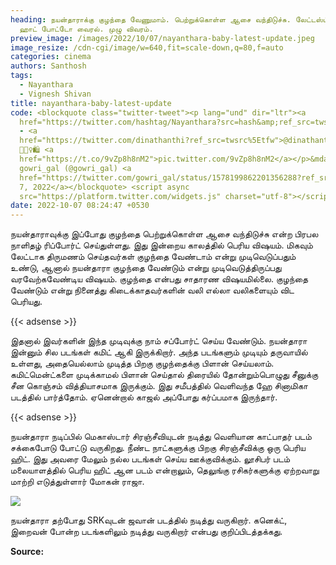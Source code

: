 ```yaml
---
heading: நயன்தாராக்கு குழந்தை வேணுமாம். பெற்றுக்கொள்ள ஆசை வந்திடுச்சு. லேட்டஸ்ட்
  ஹாட் போட்டோ வைரல். முழு விவரம்.
preview_image: /images/2022/10/07/nayanthara-baby-latest-update.jpeg
image_resize: /cdn-cgi/image/w=640,fit=scale-down,q=80,f=auto
categories: cinema
authors: Santhosh
tags:
  - Nayanthara
  - Vignesh Shivan
title: nayanthara-baby-latest-update
code: <blockquote class="twitter-tweet"><p lang="und" dir="ltr"><a
  href="https://twitter.com/hashtag/Nayanthara?src=hash&amp;ref_src=twsrc%5Etfw">#Nayanthara</a>
  - <a
  href="https://twitter.com/dinathanthi?ref_src=twsrc%5Etfw">@dinathanthi</a>
  🤷🏻‍♀️🛍 <a
  href="https://t.co/9vZp8h8nM2">pic.twitter.com/9vZp8h8nM2</a></p>&mdash;
  gowri_gal (@gowri_gal) <a
  href="https://twitter.com/gowri_gal/status/1578199862201356288?ref_src=twsrc%5Etfw">October
  7, 2022</a></blockquote> <script async
  src="https://platform.twitter.com/widgets.js" charset="utf-8"></script>
date: 2022-10-07 08:24:47 +0530
---
```

நயன்தாராவுக்கு இப்போது குழந்தை பெற்றுக்கொள்ள ஆசை வந்திடுச்சு என்ற பிரபல நாளிதழ் ரிப்போர்ட் செய்துள்ளது. இது இன்றைய காலத்தில் பெரிய விஷயம். மிகவும் லேட்டாக திருமணம் செய்தவர்கள் குழந்தை வேண்டாம் என்று முடிவெடுப்பதும் உண்டு, ஆனால் நயன்தாரா குழந்தை வேண்டும் என்று முடிவெடுத்திருப்பது வரவேற்கவேண்டிய விஷயம். குழந்தை என்பது சாதாரண விஷயமில்லை. குழந்தை வேண்டும் என்று நினைத்து கிடைக்காதவர்களின் வலி எல்லா வலிகளையும் விட பெரியது.

{{< adsense >}}

இதனால் இவர்களின் இந்த முடிவுக்கு நாம் சப்போர்ட் செய்ய வேண்டும். நயன்தாரா இன்னும் சில படங்கள் கமிட் ஆகி இருக்கிறார். அந்த படங்களும் முடியும் தருவாயில் உள்ளது, அதையெல்லாம் முடித்த பிறகு குழந்தைக்கு பிளான் செய்யலாம். கமிட்மென்ட்களை முடிக்காமல் பிளான் செய்தால் திரையில் தோன்றும்பொழுது சீனுக்கு சீன கொஞ்சம் வித்தியாசமாக இருக்கும். இது சமீபத்தில் வெளிவந்த ஹே சினாமிகா படத்தில் பார்த்தோம். ஏனென்றால் காஜல் அப்போது கர்ப்பமாக இருந்தார்.

{{< adsense >}}

நயன்தாரா நடிப்பில் மெகாஸ்டார் சிரஞ்சீவியுடன் நடித்து வெளியான காட்பாதர் படம் சக்கைபோடு போட்டு வருகிறது. நீண்ட நாட்களுக்கு பிறகு சிரஞ்சீவிக்கு ஒரு பெரிய ஹிட். இது அவரை மேலும் நல்ல படங்கள் செய்ய ஊக்குவிக்கும். லூசிபர் படம் மலையாளத்தில் பெரிய ஹிட் ஆன படம் என்றாலும், தெலுங்கு ரசிகர்களுக்கு ஏற்றவாறு மாற்றி எடுத்துள்ளார் மோகன் ராஜா.

![](/images/2022/10/07/nayanthara-baby-latest-update-1.jpeg)

நயன்தாரா தற்போது SRKவுடன் ஜவான் படத்தில் நடித்து வருகிறார். கனெக்ட், இறைவன் போன்ற படங்களிலும் நடித்து வருகிறார் என்பது குறிப்பிடத்தக்கது. 

**S﻿ource:**